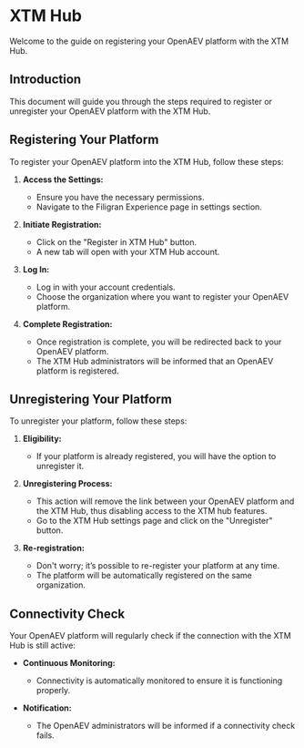 # XTM Hub

Welcome to the guide on registering your OpenAEV platform with the XTM Hub.

## Introduction

This document will guide you through the steps required to register or unregister your OpenAEV platform with the XTM Hub.

## Registering Your Platform

To register your OpenAEV platform into the XTM Hub, follow these steps:

1. **Access the Settings:**
    - Ensure you have the necessary permissions.
    - Navigate to the Filigran Experience page in settings section.

2. **Initiate Registration:**
    - Click on the "Register in XTM Hub" button.
    - A new tab will open with your XTM Hub account.

3. **Log In:**
    - Log in with your account credentials.
    - Choose the organization where you want to register your OpenAEV platform.

4. **Complete Registration:**
    - Once registration is complete, you will be redirected back to your OpenAEV platform.
    - The XTM Hub administrators will be informed that an OpenAEV platform is registered.

## Unregistering Your Platform

To unregister your platform, follow these steps:

1. **Eligibility:**
    - If your platform is already registered, you will have the option to unregister it.

2. **Unregistering Process:**
    - This action will remove the link between your OpenAEV platform and the XTM Hub, thus disabling access to the XTM hub features.
    - Go to the XTM Hub settings page and click on the "Unregister" button.

3. **Re-registration:**
    - Don't worry; it’s possible to re-register your platform at any time.
    - The platform will be automatically registered on the same organization.

## Connectivity Check

Your OpenAEV platform will regularly check if the connection with the XTM Hub is still active:

- **Continuous Monitoring:**
    - Connectivity is automatically monitored to ensure it is functioning properly.

- **Notification:**
    - The OpenAEV administrators will be informed if a connectivity check fails.